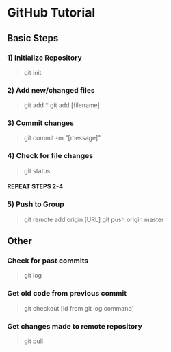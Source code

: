 # GitHub Tutorial

## Basic Steps
### 1) Initialize Repository 
> git init

### 2) Add new/changed files 
> git add * 
> git add [filename]

### 3) Commit changes
> git commit -m "[message]"

### 4) Check for file changes
> git status

#### REPEAT STEPS 2-4

### 5) Push to Group
> git remote add origin [URL]
> git push origin master

## Other
### Check for past commits
> git log

### Get old code from previous commit
> git checkout [id from git log command]

### Get changes made to remote repository 
> git pull
